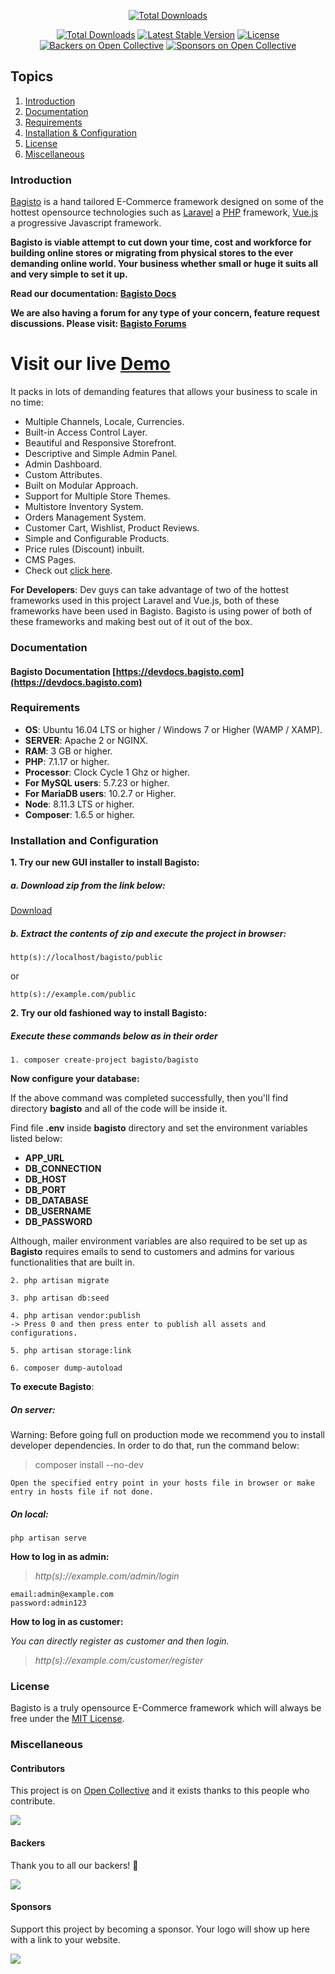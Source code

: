 <p align="center">
<a href="http://www.bagisto.com"><img src="https://bagisto.com/wp-content/themes/bagisto/images/logo.png" alt="Total Downloads"></a>
</p>

<p align="center">
<a href="https://packagist.org/packages/bagisto/bagisto"><img src="https://poser.pugx.org/bagisto/bagisto/d/total.svg" alt="Total Downloads"></a>
<a href="https://packagist.org/packages/bagisto/bagisto"><img src="https://poser.pugx.org/bagisto/bagisto/v/stable.svg" alt="Latest Stable Version"></a>
<a href="https://packagist.org/packages/bagisto/bagisto"><img src="https://poser.pugx.org/bagisto/bagisto/license.svg" alt="License"></a>
<a href="#backers"><img src="https://opencollective.com/bagisto/backers/badge.svg" alt="Backers on Open Collective"></a>
<a href="#sponsors"><img src="https://opencollective.com/bagisto/sponsors/badge.svg" alt="Sponsors on Open Collective"></a>
</p>

## Topics
1. [Introduction](#introduction)
2. [Documentation](#documentation)
3. [Requirements](#requirements)
4. [Installation & Configuration](#installation-and-configuration)
5. [License](#license)
6. [Miscellaneous](#miscellaneous)

### Introduction

[Bagisto](https://www.bagisto.com) is a hand tailored E-Commerce framework designed on some of the hottest opensource technologies
such as [Laravel](https://laravel.com) a [PHP](https://secure.php.net/) framework, [Vue.js](https://vuejs.org)
a progressive Javascript framework.

**Bagisto is viable attempt to cut down your time, cost and workforce for building online stores or migrating from physical stores
to the ever demanding online world. Your business whether small or huge it suits all and very simple to set it up.**

**Read our documentation: [Bagisto Docs](https://devdocs.bagisto.com/)**

**We are also having a forum for any type of your concern, feature request discussions. Please visit: [Bagisto Forums](https://forums.bagisto.com/)**

# Visit our live [Demo](https://demo.bagisto.com)

It packs in lots of demanding features that allows your business to scale in no time:

* Multiple Channels, Locale, Currencies.
* Built-in Access Control Layer.
* Beautiful and Responsive Storefront.
* Descriptive and Simple Admin Panel.
* Admin Dashboard.
* Custom Attributes.
* Built on Modular Approach.
* Support for Multiple Store Themes.
* Multistore Inventory System.
* Orders Management System.
* Customer Cart, Wishlist, Product Reviews.
* Simple and Configurable Products.
* Price rules (Discount) inbuilt.
* CMS Pages.
* Check out [click here](https://bagisto.com/features/).

**For Developers**:
Dev guys can take advantage of two of the hottest frameworks used in this project Laravel and Vue.js, both of these frameworks have been used in Bagisto.
Bagisto is using power of both of these frameworks and making best out of it out of the box.

### Documentation

#### Bagisto Documentation [https://devdocs.bagisto.com](https://devdocs.bagisto.com)

### Requirements

* **OS**: Ubuntu 16.04 LTS or higher / Windows 7 or Higher (WAMP / XAMP).
* **SERVER**: Apache 2 or NGINX.
* **RAM**: 3 GB or higher.
* **PHP**: 7.1.17 or higher.
* **Processor**: Clock Cycle 1 Ghz or higher.
* **For MySQL users**: 5.7.23 or higher.
* **For MariaDB users**: 10.2.7 or Higher.
* **Node**: 8.11.3 LTS or higher.
* **Composer**: 1.6.5 or higher.

### Installation and Configuration

**1. Try our new GUI installer to install Bagisto:**

##### a. Download zip from the link below:

[Download](https://github.com/bagisto/bagisto/archive/v0.1.6.zip)

##### b. Extract the contents of zip and execute the project in browser:

~~~
http(s)://localhost/bagisto/public
~~~

or

~~~
http(s)://example.com/public
~~~

**2. Try our old fashioned way to install Bagisto:**

##### Execute these commands below as in their order

~~~
1. composer create-project bagisto/bagisto
~~~

**Now configure your database:**

If the above command was completed successfully, then you'll find directory **bagisto** and all of the code will be inside it.

Find file **.env** inside **bagisto** directory and set the environment variables listed below:

* **APP_URL**
* **DB_CONNECTION**
* **DB_HOST**
* **DB_PORT**
* **DB_DATABASE**
* **DB_USERNAME**
* **DB_PASSWORD**

Although, mailer environment variables are also required to be set up as **Bagisto** requires emails to send to customers and admins for various functionalities that are built in.

~~~
2. php artisan migrate
~~~

~~~
3. php artisan db:seed
~~~

~~~
4. php artisan vendor:publish
-> Press 0 and then press enter to publish all assets and configurations.
~~~

~~~
5. php artisan storage:link
~~~

~~~
6. composer dump-autoload
~~~


**To execute Bagisto**:

##### On server:

Warning: Before going full on production mode we recommend you to install developer dependencies.
In order to do that, run the command below:

> composer install --no-dev

~~~
Open the specified entry point in your hosts file in browser or make entry in hosts file if not done.
~~~

##### On local:

~~~
php artisan serve
~~~


**How to log in as admin:**

> *http(s)://example.com/admin/login*

~~~
email:admin@example.com
password:admin123
~~~

**How to log in as customer:**

*You can directly register as customer and then login.*

> *http(s)://example.com/customer/register*


### License
Bagisto is a truly opensource E-Commerce framework which will always be free under the [MIT License](https://github.com/bagisto/bagisto/blob/master/LICENSE).


### Miscellaneous

#### Contributors

This project is on [Open Collective](https://opencollective.com/bagisto) and it exists thanks to this people who contribute.

<a href="https://github.com/bagisto/bagisto/graphs/contributors"><img src="https://opencollective.com/bagisto/contributors.svg?width=890&button=false"/></a>

#### Backers

Thank you to all our backers! 🙏

<a href="https://opencollective.com/bagisto#contributors" target="_blank"><img src="https://opencollective.com/bagisto/backers.svg?width=890"></a>

#### Sponsors

Support this project by becoming a sponsor. Your logo will show up here with a link to your website.

<a href="https://opencollective.com/bagisto/contribute/sponsor-7372/checkout" target="_blank"><img src="https://images.opencollective.com/static/images/become_sponsor.svg"></a>

